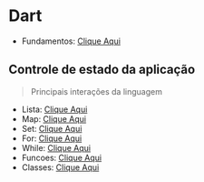 # Dart
- Fundamentos: [Clique Aqui](./Fundamentos.md)
## Controle de estado da aplicação
>Principais interações da linguagem
- Lista: [Clique Aqui](./Lista_Map_Set/Listas.md)
- Map: [Clique Aqui](./_.md)
- Set: [Clique Aqui](./_.md)
- For: [Clique Aqui](./Loops/For.md)
- While: [Clique Aqui](./_.md)
- Funcoes: [Clique Aqui](./_.md)
- Classes: [Clique Aqui](./_.md)
